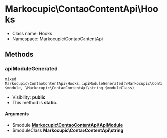 Markocupic\ContaoContentApi\Hooks
===============






* Class name: Hooks
* Namespace: Markocupic\ContaoContentApi







Methods
-------


### apiModuleGenerated

    mixed Markocupic\ContaoContentApi\Hooks::apiModuleGenerated(\Markocupic\ContaoContentApi\ApiModule $module, \Markocupic\ContaoContentApi\string $moduleClass)





* Visibility: **public**
* This method is **static**.


#### Arguments
* $module **[Markocupic\ContaoContentApi\ApiModule](DieSchittigs-ContaoContentApiBundle-ApiModule.md)**
* $moduleClass **Markocupic\ContaoContentApi\string**


